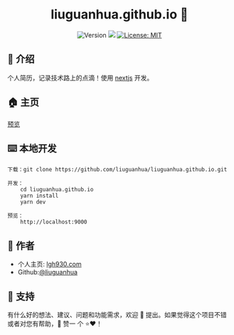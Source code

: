 <h1 align="center">liuguanhua.github.io 👏</h1>
<p align="center">
  <img alt="Version" src="https://img.shields.io/badge/version-0.1.0-blue.svg?cacheSeconds=2592000" />
  <img src="https://img.shields.io/badge/node-%3E%3D10-blue.svg" />
  <a href="#" target="_blank">
    <img alt="License: MIT" src="https://img.shields.io/badge/License-MIT-yellow.svg" />
  </a>
</p>

## 📖 介绍

个人简历，记录技术路上的点滴！使用 [nextjs](https://nextjs.org/) 开发。

## 🏠 主页

[预览](http://lgh930.com/)

## ⌨️ 本地开发

```
下载：git clone https://github.com/liuguanhua/liuguanhua.github.io.git

开发：
    cd liuguanhua.github.io
    yarn install
    yarn dev

预览：
    http://localhost:9000
```

## 👤 作者

- 个人主页: [lgh930.com](http://lgh930.com)
- Github:[@liuguanhua](https://github.com/liguanhua)

## 🤝 支持

有什么好的想法、建议、问题和功能需求，欢迎 👋 提出。如果觉得这个项目不错或者对您有帮助，👏 赞一 个 ⭐️❤️！
